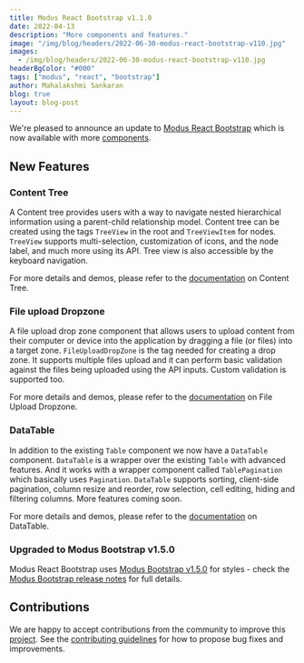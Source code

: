 ```yaml
---
title: Modus React Bootstrap v1.1.0
date: 2022-04-13
description: "More components and features."
image: "/img/blog/headers/2022-06-30-modus-react-bootstrap-v110.jpg"
images:
  - /img/blog/headers/2022-06-30-modus-react-bootstrap-v110.jpg
headerBgColor: "#000"
tags: ["modus", "react", "bootstrap"]
author: Mahalakshmi Sankaran
blog: true
layout: blog-post
---
```


We're pleased to announce an update to [Modus React Bootstrap](https://www.npmjs.com/package/@trimbleinc/modus-react-bootstrap) which is now available with more [components](https://modus-react-bootstrap.trimble.com/components/).

## New Features

### Content Tree

A Content tree provides users with a way to navigate nested hierarchical information using a parent-child relationship model. Content tree can be created using the tags `TreeView` in the root and `TreeViewItem` for nodes. `TreeView` supports multi-selection, customization of icons, and the node label, and much more using its API.
Tree view is also accessible by the keyboard navigation.

For more details and demos, please refer to the [documentation](https://modus-react-bootstrap.trimble.com/components/content-tree/) on Content Tree.

### File upload Dropzone

A file upload drop zone component that allows users to upload content from their computer or device into the application by dragging a file (or files) into a target zone.
`FileUploadDropZone` is the tag needed for creating a drop zone. It supports multiple files upload and it can perform basic validation against the files being uploaded using the API inputs. Custom validation is supported too.

For more details and demos, please refer to the [documentation](https://modus-react-bootstrap.trimble.com/components/file-upload-dropzone/) on File Upload Dropzone.

### DataTable

In addition to the existing `Table` component we now have a `DataTable` component.
`DataTable` is a wrapper over the existing `Table` with advanced features. And it works with a wrapper component called `TablePagination` which basically uses `Pagination`. `DataTable` supports sorting, client-side pagination, column resize and reorder, row selection, cell editing, hiding and filtering columns.
More features coming soon.

For more details and demos, please refer to the [documentation](https://modus-react-bootstrap.trimble.com/components/tables/#datatable/) on DataTable.

### Upgraded to Modus Bootstrap v1.5.0

Modus React Bootstrap uses [Modus Bootstrap v1.5.0](https://www.npmjs.com/package/@trimbleinc/modus-bootstrap) for styles - check the [Modus Bootstrap release notes](https://modus-bootstrap.trimble.com/changelog/) for full details.

## Contributions

We are happy to accept contributions from the community to improve this [project](https://github.com/trimble-oss/modus-react-bootstrap). See the [contributing guidelines](https://github.com/trimble-oss/modus-react-bootstrap/blob/main/CONTRIBUTING.md) for how to propose bug fixes and improvements.
